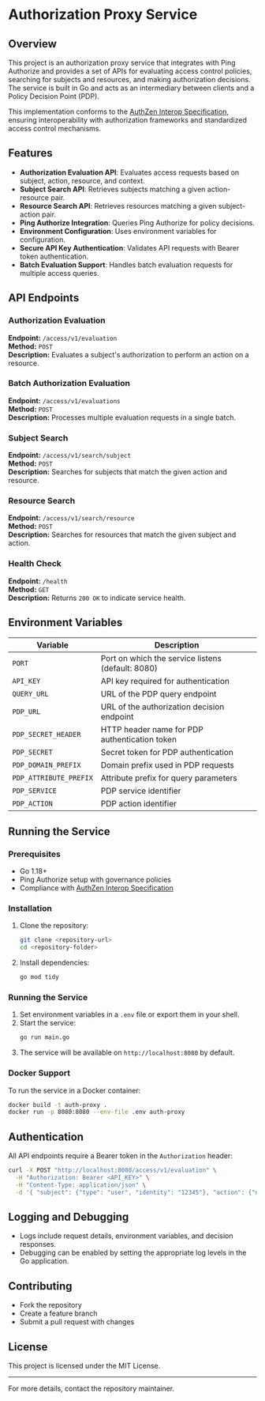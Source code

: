 # Authorization Proxy Service

## Overview
This project is an authorization proxy service that integrates with Ping Authorize and provides a set of APIs for evaluating access control policies, searching for subjects and resources, and making authorization decisions. The service is built in Go and acts as an intermediary between clients and a Policy Decision Point (PDP).

This implementation conforms to the [AuthZen Interop Specification](https://authzen-interop.net/docs/intro/), ensuring interoperability with authorization frameworks and standardized access control mechanisms.

## Features
- **Authorization Evaluation API**: Evaluates access requests based on subject, action, resource, and context.
- **Subject Search API**: Retrieves subjects matching a given action-resource pair.
- **Resource Search API**: Retrieves resources matching a given subject-action pair.
- **Ping Authorize Integration**: Queries Ping Authorize for policy decisions.
- **Environment Configuration**: Uses environment variables for configuration.
- **Secure API Key Authentication**: Validates API requests with Bearer token authentication.
- **Batch Evaluation Support**: Handles batch evaluation requests for multiple access queries.

## API Endpoints
### Authorization Evaluation
**Endpoint:** `/access/v1/evaluation`  
**Method:** `POST`  
**Description:** Evaluates a subject's authorization to perform an action on a resource.

### Batch Authorization Evaluation
**Endpoint:** `/access/v1/evaluations`  
**Method:** `POST`  
**Description:** Processes multiple evaluation requests in a single batch.

### Subject Search
**Endpoint:** `/access/v1/search/subject`  
**Method:** `POST`  
**Description:** Searches for subjects that match the given action and resource.

### Resource Search
**Endpoint:** `/access/v1/search/resource`  
**Method:** `POST`  
**Description:** Searches for resources that match the given subject and action.

### Health Check
**Endpoint:** `/health`  
**Method:** `GET`  
**Description:** Returns `200 OK` to indicate service health.

## Environment Variables
| Variable               | Description                                      |
|------------------------|--------------------------------------------------|
| `PORT`                 | Port on which the service listens (default: 8080) |
| `API_KEY`              | API key required for authentication            |
| `QUERY_URL`            | URL of the PDP query endpoint                  |
| `PDP_URL`              | URL of the authorization decision endpoint      |
| `PDP_SECRET_HEADER`    | HTTP header name for PDP authentication token  |
| `PDP_SECRET`           | Secret token for PDP authentication            |
| `PDP_DOMAIN_PREFIX`    | Domain prefix used in PDP requests             |
| `PDP_ATTRIBUTE_PREFIX` | Attribute prefix for query parameters          |
| `PDP_SERVICE`          | PDP service identifier                         |
| `PDP_ACTION`           | PDP action identifier                          |

## Running the Service
### Prerequisites
- Go 1.18+
- Ping Authorize setup with governance policies
- Compliance with [AuthZen Interop Specification](https://authzen-interop.net/docs/intro/)

### Installation
1. Clone the repository:
   ```sh
   git clone <repository-url>
   cd <repository-folder>
   ```
2. Install dependencies:
   ```sh
   go mod tidy
   ```

### Running the Service
1. Set environment variables in a `.env` file or export them in your shell.
2. Start the service:
   ```sh
   go run main.go
   ```
3. The service will be available on `http://localhost:8080` by default.

### Docker Support
To run the service in a Docker container:
```sh
docker build -t auth-proxy .
docker run -p 8080:8080 --env-file .env auth-proxy
```

## Authentication
All API endpoints require a Bearer token in the `Authorization` header:
```sh
curl -X POST "http://localhost:8080/access/v1/evaluation" \
  -H "Authorization: Bearer <API_KEY>" \
  -H "Content-Type: application/json" \
  -d '{ "subject": {"type": "user", "identity": "12345"}, "action": {"name": "read"}, "resource": {"type": "document", "id": "abc-123"} }'
```

## Logging and Debugging
- Logs include request details, environment variables, and decision responses.
- Debugging can be enabled by setting the appropriate log levels in the Go application.

## Contributing
- Fork the repository
- Create a feature branch
- Submit a pull request with changes

## License
This project is licensed under the MIT License.

---
For more details, contact the repository maintainer.

